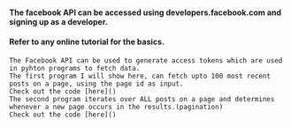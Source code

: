 #### The facebook API can be accessed using developers.facebook.com and signing up as a developer.
#### Refer to any online tutorial for the basics.
    The Facebook API can be used to generate access tokens which are used in pyhton programs to fetch data. 
    The first program I will show here, can fetch upto 100 most recent posts on a page, using the page id as input.
    Check out the code [here]()
    The second program iterates over ALL posts on a page and determines whenever a new page occurs in the results.(pagination) 
    Check out the code [here]()
